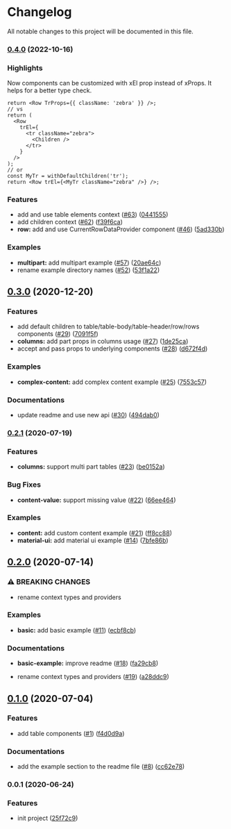 # Changelog

All notable changes to this project will be documented in this file.

### [0.4.0](https://github.com/ctablex/core/compare/v0.3.0...v0.4.0) (2022-10-16)

### Highlights

Now components can be customized with xEl prop instead of xProps. It helps for a better type check.

```tsx
return <Row TrProps={{ className: 'zebra' }} />;
// vs
return (
  <Row
    trEl={
      <tr className="zebra">
        <Children />
      </tr>
    }
  />
);
// or
const MyTr = withDefaultChildren('tr');
return <Row trEl={<MyTr className="zebra" />} />;
```

### Features

- add and use table elements context ([#63](https://github.com/ctablex/core/issues/63)) ([0441555](https://github.com/ctablex/core/commit/0441555b21e0412a631a072eb0535363232ec5ff))
- add children context ([#62](https://github.com/ctablex/core/issues/62)) ([f39f6ca](https://github.com/ctablex/core/commit/f39f6ca10229615d06112cd051de1e9046ef2fdf))
- **row:** add and use CurrentRowDataProvider component ([#46](https://github.com/ctablex/core/issues/46)) ([5ad330b](https://github.com/ctablex/core/commit/5ad330b1d96155cea227a0cd831e9e21aee1c2c9))

### Examples

- **multipart:** add multipart example ([#57](https://github.com/ctablex/core/issues/57)) ([20ae64c](https://github.com/ctablex/core/commit/20ae64c9f17f9b853392873d5205e740f3769caa))
- rename example directory names ([#52](https://github.com/ctablex/core/issues/52)) ([53f1a22](https://github.com/ctablex/core/commit/53f1a22b6b8fb1486313e6c114ab58554165d797))

## [0.3.0](https://github.com/ctablex/core/compare/v0.2.1...v0.3.0) (2020-12-20)

### Features

- add default children to table/table-body/table-header/row/rows components ([#29](https://github.com/ctablex/core/issues/29)) ([7091f5f](https://github.com/ctablex/core/commit/7091f5fb389e21e635752167556a2a6127fd1d97))
- **columns:** add part props in columns usage ([#27](https://github.com/ctablex/core/issues/27)) ([1de25ca](https://github.com/ctablex/core/commit/1de25ca6e52771caa22ee735164fcff534233970))
- accept and pass props to underlying components ([#28](https://github.com/ctablex/core/issues/28)) ([d672f4d](https://github.com/ctablex/core/commit/d672f4d914f5a1b7ce5c0480e782dc33550782fe))

### Examples

- **complex-content:** add complex content example ([#25](https://github.com/ctablex/core/issues/25)) ([7553c57](https://github.com/ctablex/core/commit/7553c57f57f29e29e146c4795ff9f93fc414dd37))

### Documentations

- update readme and use new api ([#30](https://github.com/ctablex/core/issues/30)) ([494dab0](https://github.com/ctablex/core/commit/494dab029130c27be2cbcc56944ad770479327a1))

### [0.2.1](https://github.com/ctablex/core/compare/v0.2.0...v0.2.1) (2020-07-19)

### Features

- **columns:** support multi part tables ([#23](https://github.com/ctablex/core/issues/23)) ([be0152a](https://github.com/ctablex/core/commit/be0152aa65816b70887751a1421cb9c8464dbc58))

### Bug Fixes

- **content-value:** support missing value ([#22](https://github.com/ctablex/core/issues/22)) ([66ee464](https://github.com/ctablex/core/commit/66ee464917de6f2d8a4ab3e1b365c5ede46ff967))

### Examples

- **content:** add custom content example ([#21](https://github.com/ctablex/core/issues/21)) ([ff8cc88](https://github.com/ctablex/core/commit/ff8cc88a8f27fc3232e0513f118b72adba83ca66))
- **material-ui:** add material ui example ([#14](https://github.com/ctablex/core/issues/14)) ([7bfe86b](https://github.com/ctablex/core/commit/7bfe86bc8902de2c823289f103fb5d156901f93d))

## [0.2.0](https://github.com/ctablex/core/compare/v0.1.0...v0.2.0) (2020-07-14)

### ⚠ BREAKING CHANGES

- rename context types and providers

### Examples

- **basic:** add basic example ([#11](https://github.com/ctablex/core/issues/11)) ([ecbf8cb](https://github.com/ctablex/core/commit/ecbf8cb2c52a5be5785e7c1dcca2547c8242df85))

### Documentations

- **basic-example:** improve readme ([#18](https://github.com/ctablex/core/issues/18)) ([fa29cb8](https://github.com/ctablex/core/commit/fa29cb84c654f3d4b6fa81796d407f17d367ccf1))

* rename context types and providers ([#19](https://github.com/ctablex/core/issues/19)) ([a28ddc9](https://github.com/ctablex/core/commit/a28ddc9d1ab0c51d67bbf27c283d19f205f32fcf))

## [0.1.0](https://github.com/ctablex/core/compare/v0.0.1...v0.1.0) (2020-07-04)

### Features

- add table components ([#1](https://github.com/ctablex/core/issues/1)) ([f4d0d9a](https://github.com/ctablex/core/commit/f4d0d9ad43581f77ddebbec9b863f2c4557d114b))

### Documentations

- add the example section to the readme file ([#8](https://github.com/ctablex/core/issues/8)) ([cc62e78](https://github.com/ctablex/core/commit/cc62e7881cce56f2d7fe424ab5e01d13147d525b))

### 0.0.1 (2020-06-24)

### Features

- init project ([25f72c9](https://github.com/ctablex/core/commit/25f72c94c5852224d10de8b3c1373284eeece743))
